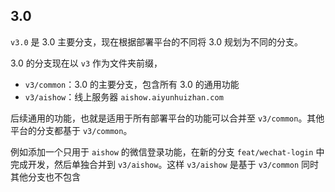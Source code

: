 ## 3.0

`v3.0` 是 3.0 主要分支，现在根据部署平台的不同将 3.0 规划为不同的分支。

3.0 的分支现在以 `v3` 作为文件夹前缀，

- `v3/common`：3.0 的主要分支，包含所有 3.0 的通用功能
- `v3/aishow`：线上服务器 `aishow.aiyunhuizhan.com`

后续通用的功能，也就是适用于所有部署平台的功能可以合并至 `v3/common`。其他平台的分支都基于 `v3/common`。

例如添加一个只用于 `aishow` 的微信登录功能，在新的分支 `feat/wechat-login` 中完成开发，然后单独合并到 `v3/aishow`。这样 `v3/aishow` 是基于 `v3/common` 同时其他分支也不包含